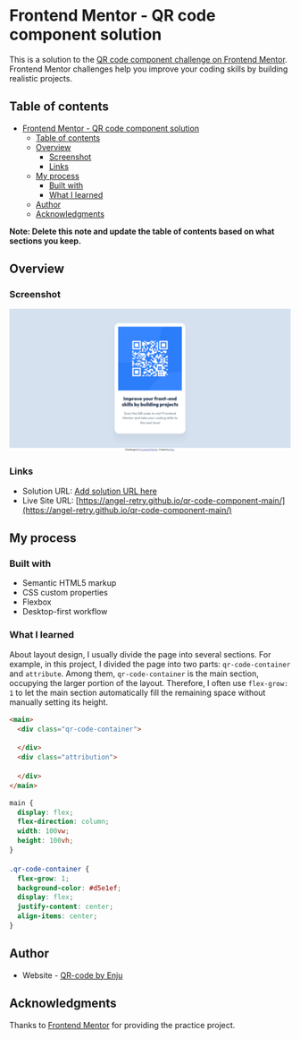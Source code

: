 # Frontend Mentor - QR code component solution

This is a solution to the [QR code component challenge on Frontend Mentor](https://www.frontendmentor.io/challenges/qr-code-component-iux_sIO_H). Frontend Mentor challenges help you improve your coding skills by building realistic projects. 

## Table of contents

- [Frontend Mentor - QR code component solution](#frontend-mentor---qr-code-component-solution)
  - [Table of contents](#table-of-contents)
  - [Overview](#overview)
    - [Screenshot](#screenshot)
    - [Links](#links)
  - [My process](#my-process)
    - [Built with](#built-with)
    - [What I learned](#what-i-learned)
  - [Author](#author)
  - [Acknowledgments](#acknowledgments)

**Note: Delete this note and update the table of contents based on what sections you keep.**

## Overview

### Screenshot

![QR-code page](image.png)

### Links

- Solution URL: [Add solution URL here](https://your-solution-url.com)
- Live Site URL: [https://angel-retry.github.io/qr-code-component-main/](https://angel-retry.github.io/qr-code-component-main/)

## My process

### Built with

- Semantic HTML5 markup
- CSS custom properties
- Flexbox
- Desktop-first workflow

### What I learned
About layout design, I usually divide the page into several sections. For example, in this project, I divided the page into two parts: `qr-code-container` and `attribute`. Among them, `qr-code-container` is the main section, occupying the larger portion of the layout. Therefore, I often use `flex-grow: 1` to let the main section automatically fill the remaining space without manually setting its height.

```html
<main>
  <div class="qr-code-container">

  </div>
  <div class="attribution">

  </div>
</main>
```
```css
main {
  display: flex;
  flex-direction: column;
  width: 100vw;
  height: 100vh;
}

.qr-code-container {
  flex-grow: 1;
  background-color: #d5e1ef;
  display: flex;
  justify-content: center;
  align-items: center;
}
```
## Author

- Website - [QR-code by Enju](https://www.your-site.com)

## Acknowledgments

Thanks to [Frontend Mentor](https://www.frontendmentor.io) for providing the practice project.

